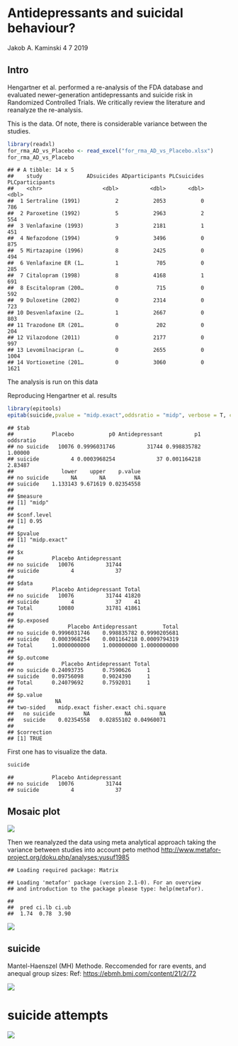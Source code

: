 Antidepressants and suicidal behaviour?
================
Jakob A. Kaminski
4 7 2019

Intro
-----

Hengartner et al. performed a re-analysis of the FDA database and evaluated newer-generation antidepressants and suicide risk in Randomized Controlled Trials. We critically review the literature and reanalyze the re-analysis.

This is the data. Of note, there is considerable variance between the studies.

``` r
library(readxl)
for_rma_AD_vs_Placebo <- read_excel("for_rma_AD_vs_Placebo.xlsx")
for_rma_AD_vs_Placebo
```

    ## # A tibble: 14 x 5
    ##    study              ADsuicides ADparticipants PLCsuicides PLCparticipants
    ##    <chr>                   <dbl>          <dbl>       <dbl>           <dbl>
    ##  1 Sertraline (1991)           2           2053           0             786
    ##  2 Paroxetine (1992)           5           2963           2             554
    ##  3 Venlafaxine (1993)          3           2181           1             451
    ##  4 Nefazodone (1994)           9           3496           0             875
    ##  5 Mirtazapine (1996)          8           2425           0             494
    ##  6 Venlafaxine ER (1…          1            705           0             285
    ##  7 Citalopram (1998)           8           4168           1             691
    ##  8 Escitalopram (200…          0            715           0             592
    ##  9 Duloxetine (2002)           0           2314           0             723
    ## 10 Desvenlafaxine (2…          1           2667           0             803
    ## 11 Trazodone ER (201…          0            202           0             204
    ## 12 Vilazodone (2011)           0           2177           0             997
    ## 13 Levomilnacipran (…          0           2655           0            1004
    ## 14 Vortioxetine (201…          0           3060           0            1621

The analysis is run on this data

Reproducing Hengartner et al. results

``` r
library(epitools)
epitab(suicide,pvalue = "midp.exact",oddsratio = "midp", verbose = T, correction = T)
```

    ## $tab
    ##            Placebo           p0 Antidepressant          p1 oddsratio
    ## no suicide   10076 0.9996031746          31744 0.998835782   1.00000
    ## suicide          4 0.0003968254             37 0.001164218   2.83487
    ##               lower    upper    p.value
    ## no suicide       NA       NA         NA
    ## suicide    1.133143 9.671619 0.02354558
    ## 
    ## $measure
    ## [1] "midp"
    ## 
    ## $conf.level
    ## [1] 0.95
    ## 
    ## $pvalue
    ## [1] "midp.exact"
    ## 
    ## $x
    ##            Placebo Antidepressant
    ## no suicide   10076          31744
    ## suicide          4             37
    ## 
    ## $data
    ##            Placebo Antidepressant Total
    ## no suicide   10076          31744 41820
    ## suicide          4             37    41
    ## Total        10080          31781 41861
    ## 
    ## $p.exposed
    ##                 Placebo Antidepressant        Total
    ## no suicide 0.9996031746    0.998835782 0.9990205681
    ## suicide    0.0003968254    0.001164218 0.0009794319
    ## Total      1.0000000000    1.000000000 1.0000000000
    ## 
    ## $p.outcome
    ##               Placebo Antidepressant Total
    ## no suicide 0.24093735      0.7590626     1
    ## suicide    0.09756098      0.9024390     1
    ## Total      0.24079692      0.7592031     1
    ## 
    ## $p.value
    ##             NA
    ## two-sided    midp.exact fisher.exact chi.square
    ##   no suicide         NA           NA         NA
    ##   suicide    0.02354558   0.02855102 0.04960071
    ## 
    ## $correction
    ## [1] TRUE

First one has to visualize the data.

``` r
suicide
```

    ##            Placebo Antidepressant
    ## no suicide   10076          31744
    ## suicide          4             37

Mosaic plot
-----------

![](antidepressants_markd_files/figure-markdown_github/mosaic-1.png)

Then we reanalyzed the data using meta analytical approach taking the variance between studies into account peto method <http://www.metafor-project.org/doku.php/analyses:yusuf1985>

    ## Loading required package: Matrix

    ## Loading 'metafor' package (version 2.1-0). For an overview 
    ## and introduction to the package please type: help(metafor).

    ## 
    ##  pred ci.lb ci.ub 
    ##  1.74  0.78  3.90

![](antidepressants_markd_files/figure-markdown_github/forest-1.png)

suicide
-------

Mantel-Haenszel (MH) Methode. Reccomended for rare events, and anequal group sizes: Ref: <https://ebmh.bmj.com/content/21/2/72>

![](antidepressants_markd_files/figure-markdown_github/metafor_suicide-1.png)

suicide attempts
================

![](antidepressants_markd_files/figure-markdown_github/metafor_suicideattempts-1.png)
